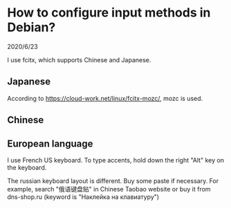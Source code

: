 # How to configure input methods in Debian?
2020/6/23

I use fcitx, which supports Chinese and Japanese.
## Japanese
According to https://cloud-work.net/linux/fcitx-mozc/,
mozc is used.

## Chinese


## European language
I use French US keyboard. To type accents, hold down
the right "Alt" key on the keyboard.

The russian keyboard layout is different. Buy some
paste if necessary. For example, search "俄语键盘贴" in Chinese Taobao website or buy it from dns-shop.ru (keyword is "Наклейка на клавиатуру")